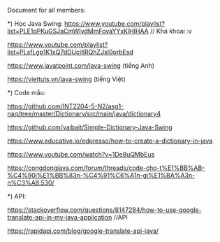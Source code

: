 Document for all members:

*) Học Java Swing: 
https://www.youtube.com/playlist?list=PLE1qPKuGSJaCmWIvdMmFovaYYxKlHIHAA  // Khá khoai :v

https://www.youtube.com/playlist?list=PLsfLgp1K1xQ7dDUcjtlRQhZJxl0orbEsd

https://www.javatpoint.com/java-swing (tiếng Anh)

https://viettuts.vn/java-swing (tiếng Việt)

*) Code mẫu: 

https://github.com/INT2204-5-N2/asg1-naq/tree/master/Dictionary/src/main/java/dictionary4

https://github.com/yaibait/Simple-Dictionary-Java-Swing

https://www.educative.io/edpresso/how-to-create-a-dictionary-in-java

https://www.youtube.com/watch?v=1De8uQMbEus

https://congdongjava.com/forum/threads/code-cho-t%E1%BB%AB-%C4%90i%E1%BB%83n-%C4%91%C6%A1n-gi%E1%BA%A3n-n%C3%A8.530/
 
*) API:

https://stackoverflow.com/questions/8147284/how-to-use-google-translate-api-in-my-java-application    //API

https://rapidapi.com/blog/google-translate-api-java/    
